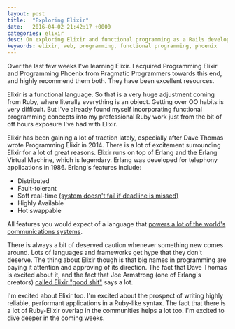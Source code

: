 ```yaml
---
layout: post
title:  "Exploring Elixir"
date:   2016-04-02 21:42:17 +0000
categories: elixir
desc: On exploring Elixir and functional programming as a Rails developer
keywords: elixir, web, programming, functional programming, phoenix
---
```

Over the last few weeks I've learning Elixir. I acquired Programming Elixir and Programming Phoenix from Pragmatic Programmers towards this end, and highly recommend them both. They have been excellent resources.

Elixir is a functional language. So that is a very huge adjustment coming from Ruby, where literally everything is an object. Getting over OO habits is very difficult. But I've already found myself incorporating functional programming concepts into my professional Ruby work just from the bit of off hours exposure I've had with Elixir.

Elixir has been gaining a lot of traction lately, especially after Dave Thomas wrote Programming Elixir in 2014. There is a lot of excitement surrounding Elixir for a lot of great reasons.
  Elixir runs on top of Erlang and the Erlang Virtual Machine, which is legendary. Erlang was developed for telephony applications in 1986. Erlang's features include:

- Distributed
- Fault-tolerant
- Soft real-time [(system doesn't fail if deadline is missed)](https://www.wikiwand.com/en/Real-time_computing#/Soft)
- Highly Available
- Hot swappable

All features you would expect of a language that [powers a lot of the world's communications systems](http://erlang.org/faq/introduction.html#idp32460784).

There is always a bit of deserved caution whenever something new comes around. Lots of languages and frameworks get hype that they don't deserve. The thing about Elixir though is that big names in programming are paying it attention and approving of its direction. The fact that Dave Thomas is excited about it, and the fact that Joe Armstrong (one of Erlang's creators) [called Elixir "good shit"](http://joearms.github.io/2013/05/31/a-week-with-elixir.html) says a lot.

I'm excited about Elixir too. I'm excited about the prospect of writing highly reliable, performant applications in a Ruby-like syntax. The fact that there is a lot of Ruby-Elixir overlap in the communities helps a lot too. I'm excited to dive deeper in the coming weeks.


